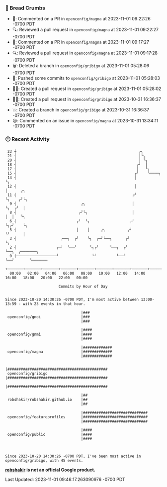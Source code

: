 ### 🍞 Bread Crumbs

 * 💬: Commented on a PR in  `openconfig/magna` at 2023-11-01 09:22:26 -0700 PDT
 * 🔍: Reviewed a pull request in  `openconfig/magna` at 2023-11-01 09:22:27 -0700 PDT
 * 💬: Commented on a PR in  `openconfig/magna` at 2023-11-01 09:17:27 -0700 PDT
 * 🔍: Reviewed a pull request in  `openconfig/magna` at 2023-11-01 09:17:28 -0700 PDT
 * 🗑: Deleted a branch in `openconfig/gribigo` at 2023-11-01 05:28:06 -0700 PDT
 * 🚢: Pushed some commits to `openconfig/gribigo` at 2023-11-01 05:28:03 -0700 PDT
 * ✍🏼: Created a pull request in `openconfig/gribigo` at 2023-11-01 05:28:02 -0700 PDT
 * ✍🏼: Created a pull request in `openconfig/gribigo` at 2023-10-31 16:36:37 -0700 PDT
 * 💥: Created a branch in `openconfig/gribigo` at 2023-10-31 16:36:37 -0700 PDT
 * 😃: Commented on an issue in `openconfig/magna` at 2023-10-31 13:34:11 -0700 PDT

### 🕘 Recent Activity
```
 23 ┼                                                       ╭╮
 21 ┤                                                       │╰╮
 20 ┤                                                       │ ╰╮
 18 ┤                                                      ╭╯  │
 17 ┤                                                      │   ╰╮
 15 ┤                                                     ╭╯    ╰────╮
 14 ┤                                                     │          ╰╮
 12 ┤                                                     │           │      ╭╮
 11 ┤                                                    ╭╯           ╰╮    ╭╯╰╮
  9 ┤                             ╭╮                     │             ╰╮  ╭╯  │
  8 ┤                            ╭╯╰╮                    │              │  │   ╰╮
  6 ┤                           ╭╯  ╰╮                  ╭╯              ╰╮╭╯    ╰╮
  5 ┤                           │    │     ╭╮          ╭╯                ╰╯      │
  3 ┤                    ╭──╮  ╭╯    ╰╮  ╭─╯╰──╮      ╭╯                         ╰╮
  2 ┤                  ╭─╯  ╰──╯      ╰╮╭╯     ╰──╮  ╭╯                           ╰──╮  ╭───────╮
  0 ┼──────────────────╯               ╰╯         ╰──╯                               ╰──╯       ╰───────
    +───────+───────+───────+───────+───────+───────+───────+───────+───────+───────+───────+───────+────
  00:00   02:00   04:00   06:00   08:00   10:00   12:00   14:00   16:00   18:00   20:00   22:00   00:00   

						Commits by Hour of Day


Since 2023-10-20 14:30:26 -0700 PDT, I'm most active between 13:00-13:59 - with 23 events in that hour.

```



```
                                  |###
 openconfig/gnoi                  |###
                                  |###

                                  |####
 openconfig/gnmi                  |####
                                  |####

                                  |#############
 openconfig/magna                 |#############
                                  |#############

                                  |#############################################
 openconfig/gribigo               |#############################################
                                  |#############################################

                                  |##
 robshakir/robshakir.github.io    |##
                                  |##

                                  |#############################
 openconfig/featureprofiles       |#############################
                                  |#############################

                                  |####
 openconfig/public                |####
                                  |####



Since 2023-10-20 14:30:26 -0700 PDT, I've been most active in openconfig/gribigo, with 45 events.

```
**[robshakir](mailto:robjs@google.com) is not an official Google product.**  


Last Updated: 2023-11-01 09:46:17.263090976 -0700 PDT
